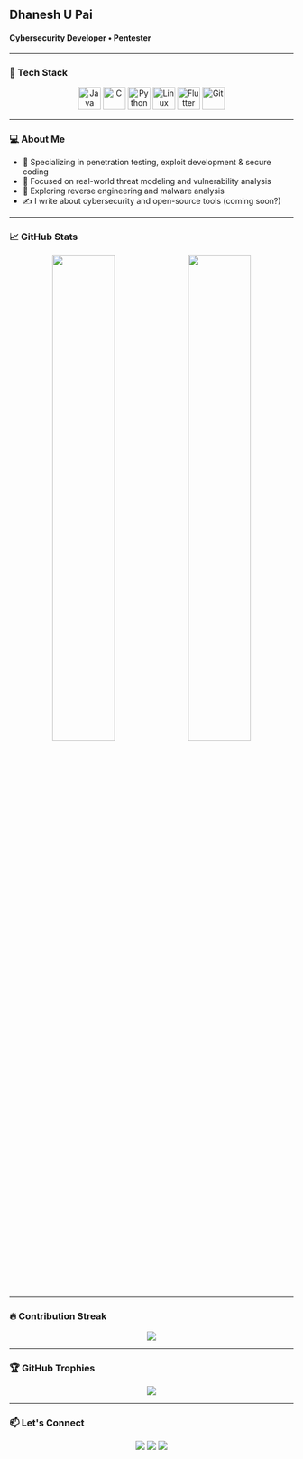 
  ## Dhanesh U Pai
  #### Cybersecurity Developer • Pentester



---

### 🧰 Tech Stack

<div align="center">
  <img src="https://cdn.jsdelivr.net/gh/devicons/devicon/icons/java/java-original.svg" width="40" title="Java"/>
  <img src="https://cdn.jsdelivr.net/gh/devicons/devicon/icons/c/c-original.svg" width="40" title="C"/>
  <img src="https://cdn.jsdelivr.net/gh/devicons/devicon/icons/python/python-original.svg" width="40" title="Python"/>
  <img src="https://cdn.jsdelivr.net/gh/devicons/devicon/icons/linux/linux-original.svg" width="40" title="Linux"/>
  <img src="https://cdn.jsdelivr.net/gh/devicons/devicon/icons/flutter/flutter-original.svg" width="40" title="Flutter"/>
  <img src="https://cdn.jsdelivr.net/gh/devicons/devicon/icons/git/git-original.svg" width="40" title="Git"/>
</div>

---

### 💻 About Me

- 🔐 Specializing in penetration testing, exploit development & secure coding
- 🎯 Focused on real-world threat modeling and vulnerability analysis
- 🧪 Exploring reverse engineering and malware analysis
- ✍️ I write about cybersecurity and open-source tools (coming soon?)

---

### 📈 GitHub Stats

<div align="center">
  <img src="https://github-readme-stats.vercel.app/api?username=cxuri&show_icons=true&theme=radical&hide_border=true" width="47%"/>
  <img src="https://github-readme-stats.vercel.app/api/top-langs/?username=cxuri&layout=compact&theme=radical&hide_border=true" width="47%"/>
</div>

---

### 🔥 Contribution Streak

<div align="center">
  <img src="https://github-readme-streak-stats.herokuapp.com?user=cxuri&theme=radical&hide_border=true"/>
</div>

---

### 🏆 GitHub Trophies

<div align="center">
  <img src="https://github-profile-trophy.vercel.app/?username=cxuri&theme=radical&no-bg=true&no-frame=true&margin-w=10"/>
</div>

---

### 📫 Let's Connect

<div align="center">
  <!-- Replace with your real links if you want -->
  <a href="https://linkedin.com/in/your-link"><img src="https://img.shields.io/badge/LinkedIn-blue?style=flat&logo=linkedin"></a>
  <a href="mailto:you@example.com"><img src="https://img.shields.io/badge/Email-Dhanesh-red?style=flat&logo=gmail"></a>
  <a href="https://yourportfolio.com"><img src="https://img.shields.io/badge/Portfolio-black?style=flat&logo=firefox-browser"></a>
</div>
